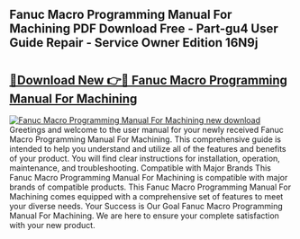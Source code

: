 ## Fanuc Macro Programming Manual For Machining PDF Download Free - Part-gu4 User Guide Repair - Service Owner Edition 16N9j

# <h2><a href="http://bc84773.oget.top/?id=Fanuc+Macro+Programming+Manual+For+Machining">🔗Download New 👉🔴 Fanuc Macro Programming Manual For Machining</a></h2>

[![Fanuc Macro Programming Manual For Machining new download](https://i.imgur.com/5g1atiW.png)](http://bc84773.oget.top/?id=Fanuc+Macro+Programming+Manual+For+Machining)
Greetings and welcome to the user manual for your newly received Fanuc Macro Programming Manual For Machining. This comprehensive guide is intended to help you understand and utilize all of the features and benefits of your product. You will find clear instructions for installation, operation, maintenance, and troubleshooting. Compatible with Major Brands This Fanuc Macro Programming Manual For Machining is compatible with major brands of compatible products. This Fanuc Macro Programming Manual For Machining comes equipped with a comprehensive set of features to meet your diverse needs. Your Success is Our Goal Fanuc Macro Programming Manual For Machining. We are here to ensure your complete satisfaction with your new product.
